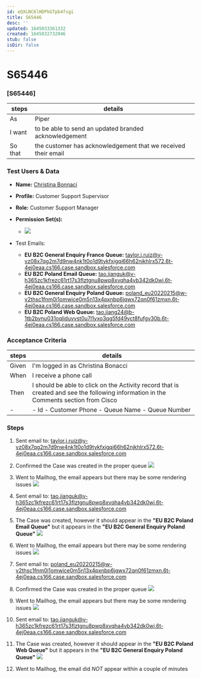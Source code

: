 ```yaml
---
id: eQXLNC6lHDPkGTpb4fsgi
title: S65446
desc: ''
updated: 1645033361332
created: 1645032732946
stub: false
isDir: false
---
```

# S65446

### [S65446]

| steps   | details                                                       |
| ------- | ------------------------------------------------------------- |
| As      | Piper                                                         |
| I want  | to be able to send an updated branded acknowledgement         |
| So that | the customer has acknowledgement that we received their email |

### Test Users & Data

- **Name:** [Christina Bonnaci](https://sherwin--qa.lightning.force.com/lightning/setup/ManageUsers/page?address=%2F00541000003qSQhAAM%3Fnoredirect%3D1%26isUserEntityOverride%3D1)

- **Profile:** Customer Support Supervisor

- **Role:** Customer Support Manager

- **Permission Set(s):**
  - ![](/assets/2022-02-07-14-10-15.png)

- Test Emails:
  - **EU B2C General Enquiry France Queue:** [taylor.j.ruiz@y-vz08x7qg2m7d9nw4nk1t0o1d9tykfxigqi66h62njkhlrx572.6t-4ej0eaa.cs166.case.sandbox.salesforce.com](mailto:taylor.j.ruiz@y-vz08x7qg2m7d9nw4nk1t0o1d9tykfxigqi66h62njkhlrx572.6t-4ej0eaa.cs166.case.sandbox.salesforce.com)
  - **EU B2C Poland Email Queue:** [tao.jianguk@v-h365zc1kfrezc61rt17s3flztgnu8pwp8xvqha4vb342dk0wj.6t-4ej0eaa.cs166.case.sandbox.salesforce.com](mailto:tao.jianguk@v-h365zc1kfrezc61rt17s3flztgnu8pwp8xvqha4vb342dk0wj.6t-4ej0eaa.cs166.case.sandbox.salesforce.com)
  - **EU B2C General Enquiry Poland Queue:** [poland_eu20220215@w-v2thsc1fnm0i1omwice0m5n13x4pxnbp6jqwx72qn0f61zmxn.6t-4ej0eaa.cs166.case.sandbox.salesforce.com](mailto:poland_eu20220215@w-v2thsc1fnm0i1omwice0m5n13x4pxnbp6jqwx72qn0f61zmxn.6t-4ej0eaa.cs166.case.sandbox.salesforce.com)
  - **EU B2C Poland Web Queue:** [tao.jiang24@b-1tb2bynu031oqliduvvst0u7l1yxo3qg5fd49yct8fufgv30b.6t-4ej0eaa.cs166.case.sandbox.salesforce.com](mailto:tao.jiang24@b-1tb2bynu031oqliduvvst0u7l1yxo3qg5fd49yct8fufgv30b.6t-4ej0eaa.cs166.case.sandbox.salesforce.com)

### Acceptance Criteria 

| steps | details                                                                                                                               |
| ----- | ------------------------------------------------------------------------------------------------------------------------------------- |
| Given | I'm logged in as Christina Bonacci                                                                                                    |
| When  | I receive a phone call                                                                                                                |
| Then  | I should be able to click on the Activity record that is created and see the following information in the Comments section from Cisco |
| -     | - Id - Customer Phone - Queue Name - Queue Number                                                                                     |

### Steps

1. Sent email to: [taylor.j.ruiz@y-vz08x7qg2m7d9nw4nk1t0o1d9tykfxigqi66h62njkhlrx572.6t-4ej0eaa.cs166.case.sandbox.salesforce.com](mailto:taylor.j.ruiz@y-vz08x7qg2m7d9nw4nk1t0o1d9tykfxigqi66h62njkhlrx572.6t-4ej0eaa.cs166.case.sandbox.salesforce.com)

2. Confirmed the Case was created in the proper queue
   ![](/assets/2022-02-15-15-48-08.png)

3. Went to Mailhog, the email appears but there may be some rendering issues
   ![](/assets/2022-02-15-15-51-18.png)

4. Sent email to: [tao.jianguk@v-h365zc1kfrezc61rt17s3flztgnu8pwp8xvqha4vb342dk0wj.6t-4ej0eaa.cs166.case.sandbox.salesforce.com](mailto:tao.jianguk@v-h365zc1kfrezc61rt17s3flztgnu8pwp8xvqha4vb342dk0wj.6t-4ej0eaa.cs166.case.sandbox.salesforce.com)

5. The Case was created, however it should appear in the **"EU B2C Poland Email Queue"** but it appears in the **"EU B2C General Enquiry Poland Queue"**
   ![](/assets/2022-02-15-15-57-51.png)

6. Went to Mailhog, the email appears but there may be some rendering issues
   ![](/assets/2022-02-15-15-55-20.png)

7. Sent email to: [poland_eu20220215@w-v2thsc1fnm0i1omwice0m5n13x4pxnbp6jqwx72qn0f61zmxn.6t-4ej0eaa.cs166.case.sandbox.salesforce.com](mailto:poland_eu20220215@w-v2thsc1fnm0i1omwice0m5n13x4pxnbp6jqwx72qn0f61zmxn.6t-4ej0eaa.cs166.case.sandbox.salesforce.com)

8. Confirmed the Case was created in the proper queue
   ![](/assets/2022-02-15-15-48-08.png)

9. Went to Mailhog, the email appears but there may be some rendering issues
   ![](/assets/2022-02-15-15-51-18.png)

10. Sent email to: [tao.jianguk@v-h365zc1kfrezc61rt17s3flztgnu8pwp8xvqha4vb342dk0wj.6t-4ej0eaa.cs166.case.sandbox.salesforce.com](mailto:tao.jianguk@v-h365zc1kfrezc61rt17s3flztgnu8pwp8xvqha4vb342dk0wj.6t-4ej0eaa.cs166.case.sandbox.salesforce.com)

11. The Case was created, however it should appear in the **"EU B2C Poland Web Queue"** but it appears in the **"EU B2C General Enquiry Poland Queue"**
    ![](/assets/2022-02-15-16-05-28.png)

12. Went to Mailhog, the email did _NOT_ appear within a couple of minutes
